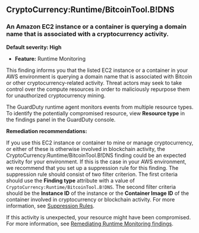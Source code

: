CryptoCurrency:Runtime/BitcoinTool.B!DNS
----------------------------------------


### An Amazon EC2 instance or a container is querying a domain name that is associated with a cryptocurrency activity.


**Default severity: High**


 * **Feature:** Runtime Monitoring

This finding informs you that the listed EC2 instance or a container in your AWS environment is querying a domain name that is associated with Bitcoin or other cryptocurrency\-related activity. Threat actors may seek to take control over the compute resources in order to maliciously repurpose them for unauthorized cryptocurrency mining.


The GuardDuty runtime agent monitors events from multiple resource types. To identify the potentially compromised resource, view **Resource type** in the findings panel in the GuardDuty console.


**Remediation recommendations:**


If you use this EC2 instance or container to mine or manage cryptocurrency, or either of these is otherwise involved in blockchain activity, the CryptoCurrency:Runtime/BitcoinTool.B!DNS finding could be an expected activity for your environment. If this is the case in your AWS environment, we recommend that you set up a suppression rule for this finding. The suppression rule should consist of two filter criterion. The first criteria should use the **Finding type** attribute with a value of `CryptoCurrency:Runtime/BitcoinTool.B!DNS`. The second filter criteria should be the **Instance ID** of the instance or the **Container Image ID** of the container involved in cryptocurrency or blockchain activity. For more information, see [Suppression Rules](https://docs.aws.amazon.com/guardduty/latest/ug/findings_suppression-rule.html).


If this activity is unexpected, your resource might have been compromised. For more information, see [Remediating Runtime Monitoring findings](https://docs.aws.amazon.com/guardduty/latest/ug/guardduty-remediate-runtime-monitoring.html).

